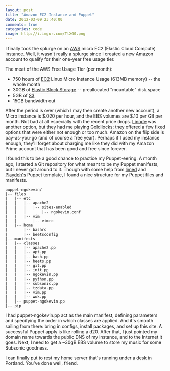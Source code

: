 ```yaml
---
layout: post
title: "Amazon EC2 Instance and Puppet"
date: 2012-03-09 23:40:00
comments: true
categories: code
image: http://i.imgur.com/TlXG0.png
---
```


I finally took the splurge on an [AWS](http://aws.amazon.com) micro EC2
(Elastic Cloud Compute) instance. Well, it wasn't really a splurge since I
created a new Amazon account to qualify for their one-year free usage tier.

The meat of the AWS Free Usage Tier (per month):

- 750 hours of [EC2](http://aws.amazon.com/ec2) Linux Micro Instance Usage (613MB memory) -- the
  whole month
- 30GB of [Elastic Block Storage](http://aws.amazon.com/ebs) -- preallocated "mountable" disk space
- 5GB of [S3](http://aws.amazon.com/ebs)
- 15GB bandwidth out

After the period is over (which I may then create another new account), a Micro
instance is $.020 per hour, and the EBS volumes are $.10 per GB per month. Not
bad at all especially with the recent price drops.
[Linode](http://www.linode.com) was another option, but they had me playing
Goldilocks; they offered a few fixed options that were either not enough or too
much. Amazon on the flip side is pay-as-you-go (and of course a free year).
Perhaps if I used my instance enough, they'll forget about charging me like
they did with my Amazon Prime account that has been good and free since
forever.

I found this to be a good chance to practice my Puppet-eering. A month ago, I
started a Git repository for what meant to be my Puppet manifests, but I never
got around to it. Though with some help from [limed](http://github.com/limed)
and [Playdoh's](http://github.com/mozilla/playdoh) Puppet template, I found a
nice structure for my Puppet files and manifests.

<!-- more -->

    puppet-ngokevin/
    |-- files
    |   |-- etc
    |   |   |-- apache2
    |   |   |   |-- sites-enabled
    |   |   |       |-- ngokevin.conf
    |   |   |-- vim
    |   |       |-- vimrc
    |   |-- home
    |       |-- bashrc
    |       |-- beetsconfig
    |-- manifests
    |   |-- classes
    |   |   |-- apache2.pp
    |   |   |-- apt.pp
    |   |   |-- bash.pp
    |   |   |-- beets.pp
    |   |   |-- git.pp
    |   |   |-- init.pp
    |   |   |-- ngokevin.pp
    |   |   |-- python.pp
    |   |   |-- subsonic.pp
    |   |   |-- tzdata.pp
    |   |   |-- vim.pp
    |   |   |-- wok.pp
    |   |-- puppet-ngokevin.pp
    |-- pip

I had puppet-ngokevin.pp act as the main manifest, defining parameters and
specifying the order in which classes are applied. And it's smooth sailing from
there: bring in configs, install packages, and set up this site. A successful
Puppet apply is like rolling a d20. After that, I just pointed my domain name
towards the public DNS of my instance, and to the Internet it goes. Next, I need
to get a ~30gB EBS volume to store my music for some Subsonic goodness.

I can finally put to rest my home server that's running under a desk in
Portland. You've done well, friend.
